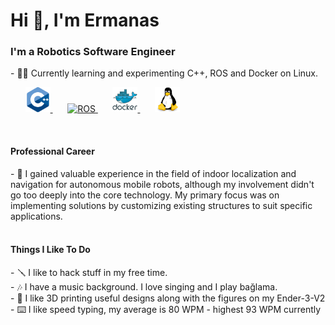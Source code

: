 <h1 align="left">Hi 👋, I'm Ermanas</h1>
<h3 align="left">I'm a Robotics Software Engineer</h3>

<p align="center">
  <p>
 - 👨‍💻 Currently learning and experimenting C++, ROS and Docker on Linux.
  </p>
  &nbsp
  &nbsp
  &nbsp
  <a href="https://www.w3schools.com/cpp/" target="_blank" rel="noreferrer"> <img src="https://raw.githubusercontent.com/devicons/devicon/master/icons/cplusplus/cplusplus-original.svg" alt="cplusplus" width="40" height="40"/> </a> &nbsp &nbsp &nbsp
  <a href="https://www.ros.org/" target="_blank" rel="noreferrer"> <img src="https://www.ros.org/imgs/logo-white.png" alt="ROS" width="152" height="40"/> </a> &nbsp &nbsp &nbsp
  <a href="https://www.docker.com/" target="_blank" rel="noreferrer"> <img src="https://raw.githubusercontent.com/devicons/devicon/master/icons/docker/docker-original-wordmark.svg" alt="docker" width="40" height="40"/> </a> &nbsp &nbsp &nbsp
  <a href="https://www.linux.org/" target="_blank" rel="noreferrer"> <img src="https://raw.githubusercontent.com/devicons/devicon/master/icons/linux/linux-original.svg" alt="linux" width="40" height="40"/> </a>
</p>
<br>
<p align="left">
  <h4 align="left">Professional Career</h4>
- 💾 I gained valuable experience in the field of indoor localization and navigation for autonomous mobile robots, although my involvement didn't go too deeply into the core technology. My primary focus was on implementing solutions by customizing existing structures to suit specific applications.<br> <br>

  <h4 align="left">Things I Like To Do</h4>
- 🪛 I like to hack stuff in my free time.<br>
- 🎶 I have a music background. I love singing and I play bağlama.<br>
- 🧩 I like 3D printing useful designs along with the figures on my Ender-3-V2 <br>
- ⌨️ I like speed typing, my average is 80 WPM - highest 93 WPM currently
</p>
